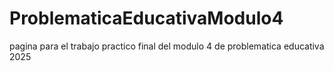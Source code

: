 # ProblematicaEducativaModulo4
pagina para el trabajo practico final del modulo 4 de problematica educativa 2025
